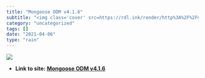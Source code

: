 ```yaml
---
title: "Mongoose ODM v4.1.6"
subtitle: "<img class='cover' src=https://rdl.ink/render/http%3A%2F%2Fmongoosejs.com>"
category: "uncategorized"
tags: []
date: "2021-04-06"
type: "rain"
---
```

<img class="cover" src=https://rdl.ink/render/http%3A%2F%2Fmongoosejs.com>


* **Link to site:** **[Mongoose ODM v4.1.6](http://mongoosejs.com)**
